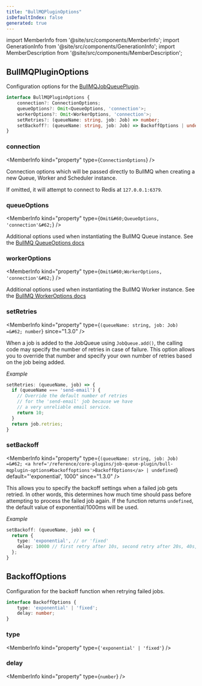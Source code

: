 ```yaml
---
title: "BullMQPluginOptions"
isDefaultIndex: false
generated: true
---
```

<!-- This file was generated from the Vendure source. Do not modify. Instead, re-run the "docs:build" script -->
import MemberInfo from '@site/src/components/MemberInfo';
import GenerationInfo from '@site/src/components/GenerationInfo';
import MemberDescription from '@site/src/components/MemberDescription';


## BullMQPluginOptions

<GenerationInfo sourceFile="packages/job-queue-plugin/src/bullmq/types.ts" sourceLine="14" packageName="@bb-vendure/job-queue-plugin" since="1.2.0" />

Configuration options for the <a href='/reference/core-plugins/job-queue-plugin/bull-mqjob-queue-plugin#bullmqjobqueueplugin'>BullMQJobQueuePlugin</a>.

```ts title="Signature"
interface BullMQPluginOptions {
    connection?: ConnectionOptions;
    queueOptions?: Omit<QueueOptions, 'connection'>;
    workerOptions?: Omit<WorkerOptions, 'connection'>;
    setRetries?: (queueName: string, job: Job) => number;
    setBackoff?: (queueName: string, job: Job) => BackoffOptions | undefined;
}
```

<div className="members-wrapper">

### connection

<MemberInfo kind="property" type={`ConnectionOptions`}   />

Connection options which will be passed directly to BullMQ when
creating a new Queue, Worker and Scheduler instance.

If omitted, it will attempt to connect to Redis at `127.0.0.1:6379`.
### queueOptions

<MemberInfo kind="property" type={`Omit&#60;QueueOptions, 'connection'&#62;`}   />

Additional options used when instantiating the BullMQ
Queue instance.
See the [BullMQ QueueOptions docs](https://github.com/taskforcesh/bullmq/blob/master/docs/gitbook/api/bullmq.queueoptions.md)
### workerOptions

<MemberInfo kind="property" type={`Omit&#60;WorkerOptions, 'connection'&#62;`}   />

Additional options used when instantiating the BullMQ
Worker instance.
See the [BullMQ WorkerOptions docs](https://github.com/taskforcesh/bullmq/blob/master/docs/gitbook/api/bullmq.workeroptions.md)
### setRetries

<MemberInfo kind="property" type={`(queueName: string, job: Job) =&#62; number`}  since="1.3.0"  />

When a job is added to the JobQueue using `JobQueue.add()`, the calling
code may specify the number of retries in case of failure. This option allows
you to override that number and specify your own number of retries based on
the job being added.

*Example*

```ts
setRetries: (queueName, job) => {
  if (queueName === 'send-email') {
    // Override the default number of retries
    // for the 'send-email' job because we have
    // a very unreliable email service.
    return 10;
  }
  return job.retries;
}
 ```
### setBackoff

<MemberInfo kind="property" type={`(queueName: string, job: Job) =&#62; <a href='/reference/core-plugins/job-queue-plugin/bull-mqplugin-options#backoffoptions'>BackoffOptions</a> | undefined`} default="'exponential', 1000"  since="1.3.0"  />

This allows you to specify the backoff settings when a failed job gets retried.
In other words, this determines how much time should pass before attempting to
process the failed job again. If the function returns `undefined`, the default
value of exponential/1000ms will be used.

*Example*

```ts
setBackoff: (queueName, job) => {
  return {
    type: 'exponential', // or 'fixed'
    delay: 10000 // first retry after 10s, second retry after 20s, 40s,...
  };
}
```


</div>


## BackoffOptions

<GenerationInfo sourceFile="packages/job-queue-plugin/src/bullmq/types.ts" sourceLine="91" packageName="@bb-vendure/job-queue-plugin" since="1.3.0" />

Configuration for the backoff function when retrying failed jobs.

```ts title="Signature"
interface BackoffOptions {
    type: 'exponential' | 'fixed';
    delay: number;
}
```

<div className="members-wrapper">

### type

<MemberInfo kind="property" type={`'exponential' | 'fixed'`}   />


### delay

<MemberInfo kind="property" type={`number`}   />




</div>
